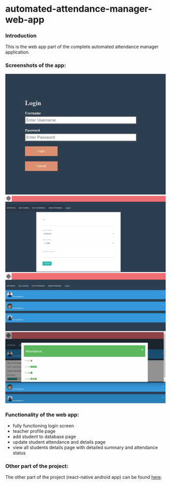 # automated-attendance-manager-web-app

### Introduction
This is the web app part of the complete automated attendance manager application.

### Screenshots of the app:


![screenshot-1](./screenshots/ss1.jpg)
![screenshot-2](./screenshots/ss2.jpg)
![screenshot-3](./screenshots/ss3.jpg)
![screenshot-4](./screenshots/ss4.jpg)



### Functionality of the web app:

* fully functioning login screen
* teacher profile page
* add student to database page
* update student attendance and details page
* view all students details page with detailed summary and attendance status

### Other part of the project:
The other part of the project (react-native android app) can be found [here](https://github.com/Sahith02/automated-attendance-manager-react-native).
